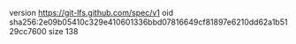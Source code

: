 version https://git-lfs.github.com/spec/v1
oid sha256:2e09b05410c329e410601336bbd07816649cf81897e6210dd62a1b5129cc7600
size 138
